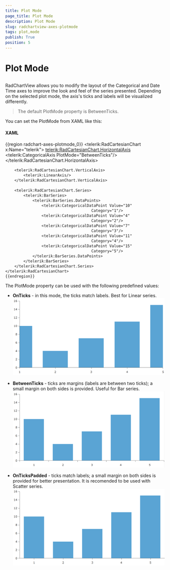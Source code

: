 ```yaml
---
title: Plot Mode
page_title: Plot Mode
description: Plot Mode
slug: radchartview-axes-plotmode
tags: plot,mode
publish: True
position: 5
---
```


# Plot Mode



## 

RadChartView allows you to modify the layout of the Categorical and Date Time axes to improve the
          look and feel of the series presented. Depending on the selected plot mode, the axis's
          ticks and labels will be visualized differently.
        

>The default PlotMode property is BetweenTicks.

You can set the PlotMode from XAML like this:
        

#### __XAML__

{{region radchart-axes-plotmode_0}}
	<telerik:RadCartesianChart x:Name="telerik">
		<telerik:RadCartesianChart.HorizontalAxis>
			<telerik:CategoricalAxis PlotMode="BetweenTicks"/>
		</telerik:RadCartesianChart.HorizontalAxis>
	
		<telerik:RadCartesianChart.VerticalAxis>
			<telerik:LinearAxis/>
		</telerik:RadCartesianChart.VerticalAxis>
	
		<telerik:RadCartesianChart.Series>
			<telerik:BarSeries>
				<telerik:BarSeries.DataPoints>
					<telerik:CategoricalDataPoint Value="10"
										  Category="1"/>
					<telerik:CategoricalDataPoint Value="4"
										  Category="2"/>
					<telerik:CategoricalDataPoint Value="7"
										  Category="3"/>
					<telerik:CategoricalDataPoint Value="11"
										  Category="4"/>
					<telerik:CategoricalDataPoint Value="15"
										  Category="5"/>
				</telerik:BarSeries.DataPoints>
			</telerik:BarSeries>
		</telerik:RadCartesianChart.Series>
	</telerik:RadCartesianChart>
	{{endregion}}



The PlotMode property can be used with the following predefined values:
        

* __OnTicks__ - in this mode, the ticks match labels. Best for Linear series.
            ![](images/RadChartView-chart_onticks.PNG)

* __BetweenTicks__ - ticks are margins (labels are between two ticks); 
              a small margin on both sides is provided. Useful for Bar series.
            ![](images/RadChartView-chart_betweenticks.PNG)

* __OnTicksPadded__ - ticks match labels; a small margin on both sides 
              is provided for better presentation. It is recomended to be used with Scatter series.
            ![](images/RadChartView-chart_ontickspadded.PNG)
